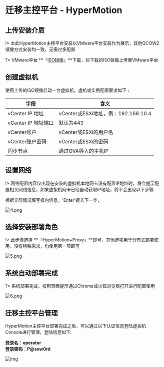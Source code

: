 # 迁移主控平台 - HyperMotion

## 上传安装介质

!> 本此HyperMotion主控平台安装以VMware平台安装作为展示，其他QCOW2镜像方式安装均一致，无需过多配置

?> VMware平台 **「[ISO镜像](standalone/aliyun/premise.md?id=ISO下载)」**下载，将下载的ISO镜像上传至VMware平台

## 创建虚拟机

使用上传的ISO镜像启动一台虚拟机，虚机或实例配置要求如下：</br>

字段  | 含义
------------- | -------------
vCenter IP 地址  | vCenter或ESXi地址，例：192.168.10.4
vCenter IP 地址端口  | 默认为443
vCenter账户  | vCenter或ESXi的用户名
vCenter账户密码  | vCenter或ESXi的密码
同步节点 | 通过OVA导入的主机IP

## 设置网络

!> 网络配置内容仅出现在安装的虚拟机本地网卡没有配置IP地址时，将会提示配置相关网络信息，如果虚拟机网卡已经自动获取IP地址，将不会出现以下步骤

根据实际情况填写框内信息，'Enter'键入下一步，

![4.png](https://oneprocloud.oss-cn-beijing.aliyuncs.com/_images/standalone/install/4.png ':size=50%')

## 选择安装部署角色

!> 此步骤选择 **「HyperMotion+Proxy」**即可，其他选项用于分布式部署使用，没有特殊需求，均使用第一项即可

![5.png](https://oneprocloud.oss-cn-beijing.aliyuncs.com/_images/standalone/install/5.png ':size=50%')

## 系统自动部署完成

?> 系统部署完成，按照页面提示通过Chrome或火狐浏览器打开进行配置使用

![6.png](https://oneprocloud.oss-cn-beijing.aliyuncs.com/_images/standalone/install/7.png ':size=50%')

## 迁移主控平台管理

HyperMotion主控平台部署完成之后，可以通过以下认证信息登陆虚拟机Console进行管理，登陆信息如下:</br>

**登录名：operator**</br>
**登录密码：P@ssw0rd**</br>

![img](https://oneprocloud.oss-cn-beijing.aliyuncs.com/_images/standalone/install/3.png ':size=50%')
